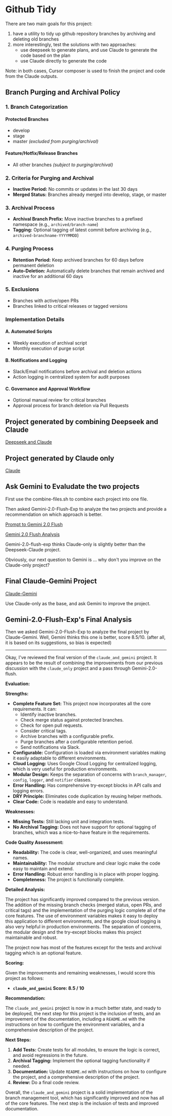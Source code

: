 # Github Tidy

There are two main goals for this project:

1. have a utility to tidy up github repository branches by archiving and deleting old branches
2. more interestingly, test the solutions with two approaches:
    - use deepseek to generate plans, and use Claude to generate the code based on the plan
    - use Claude directly to generate the code

Note: in both cases, Cursor composer is used to finish the project and code from the Claude outputs.

## Branch Purging and Archival Policy

### 1. Branch Categorization

#### Protected Branches

- develop
- stage
- master
*(excluded from purging/archival)*

#### Feature/Hotfix/Release Branches

- All other branches *(subject to purging/archival)*

### 2. Criteria for Purging and Archival

- **Inactive Period:** No commits or updates in the last 30 days
- **Merged Status:** Branches already merged into develop, stage, or master

### 3. Archival Process

- **Archival Branch Prefix:** Move inactive branches to a prefixed namespace (e.g., `archived/branch-name`)
- **Tagging:** Optional tagging of latest commit before archiving (e.g., `archived-branchname-YYYYMMDD`)

### 4. Purging Process

- **Retention Period:** Keep archived branches for 60 days before permanent deletion
- **Auto-Deletion:** Automatically delete branches that remain archived and inactive for an additional 60 days

### 5. Exclusions

- Branches with active/open PRs
- Branches linked to critical releases or tagged versions

### Implementation Details

#### A. Automated Scripts

- Weekly execution of archival script
- Monthly execution of purge script

#### B. Notifications and Logging

- Slack/Email notifications before archival and deletion actions
- Action logging in centralized system for audit purposes

#### C. Governance and Approval Workflow

- Optional manual review for critical branches
- Approval process for branch deletion via Pull Requests

## Project generated by combining Deepseek and Claude

[Deepseek and Claude](./deepseek_and_claude)

## Project generated by Claude only

[Claude](./claude_only)

## Ask Gemini to Evaludate the two projects

First use the combine-files.sh to combine each project into one file.

Then asked Gemini-2.0-Flush-Exp to analyze the two projects and provide a recommendation on which approach is better.

[Prompt to Gemini 2.0 Flush](./per_gemini/prompt.txt)


[Gemini 2.0 Flush Analysis](./per_gemini/response.md)

Gemini-2.0-flush-exp thinks Claude-only is slightly better than the Deepseek-Claude project.

Obviously, our next question to Gemini is ... why don't you improve on the Claude-only project?

## Final Claude-Gemini Project

[Claude-Gemini](./claude_and_gemini)

Use Claude-only as the base, and ask Gemini to improve the project.

## Gemini-2.0-Flush-Exp's Final Analysis

Then we asked Gemini-2.0-Flush-Exp to analyze the final project by Claude-Gemini. Well, Gemini thinks this one is better, score 8.5/10. (after all, it is based on its suggestions, so bias is expected)

---

Okay, I've reviewed the final version of the `claude_and_gemini` project. It appears to be the result of combining the improvements from our previous discussion with the `claude_only` project and a pass through Gemini-2.0-flush.

**Evaluation:**

**Strengths:**

*   **Complete Feature Set:** This project now incorporates all the core requirements. It can:
    *   Identify inactive branches.
    *   Check merge status against protected branches.
    *   Check for open pull requests.
    *   Consider critical tags.
    *   Archive branches with a configurable prefix.
    *   Purge branches after a configurable retention period.
    *   Send notifications via Slack.
*   **Configurable:** Configuration is loaded via environment variables making it easily adaptable to different environments.
*   **Cloud Logging:** Uses Google Cloud Logging for centralized logging, which is very useful for production environments.
*   **Modular Design:** Keeps the separation of concerns with `branch_manager`, `config`, `logger`, and `notifier` classes.
*   **Error Handling:** Has comprehensive try-except blocks in API calls and logging errors.
*   **DRY Principle:** Eliminates code duplication by reusing helper methods.
*   **Clear Code:** Code is readable and easy to understand.

**Weaknesses:**

*   **Missing Tests:** Still lacking unit and integration tests.
*   **No Archival Tagging:** Does not have support for optional tagging of branches, which was a nice-to-have feature in the requirements.

**Code Quality Assessment:**

*   **Readability:** The code is clear, well-organized, and uses meaningful names.
*   **Maintainability:** The modular structure and clear logic make the code easy to maintain and extend.
*   **Error Handling:** Robust error handling is in place with proper logging.
*   **Completeness:** The project is functionally complete.

**Detailed Analysis:**

The project has significantly improved compared to the previous version. The addition of the missing branch checks (merged status, open PRs, and critical tags) and the implementation of the purging logic complete all of the core features. The use of environment variables makes it easy to deploy this application to different environments, and the google cloud logging is also very helpful in production environments. The separation of concerns, the modular design and the try-except blocks makes this project maintainable and robust.

The project now has most of the features except for the tests and archival tagging which is an optional feature.

**Scoring:**

Given the improvements and remaining weaknesses, I would score this project as follows:

*   **`claude_and_gemini` Score: 8.5 / 10**

**Recommendation:**

The `claude_and_gemini` project is now in a much better state, and ready to be deployed, the next step for this project is the inclusion of tests, and an improvement of the documentation, including a `README.md` with the instructions on how to configure the environment variables, and a comprehensive description of the project.

**Next Steps:**

1.  **Add Tests:** Create tests for all modules, to ensure the logic is correct, and avoid regressions in the future.
2.  **Archival Tagging:** Implement the optional tagging functionality if needed.
3.  **Documentation:** Update `README.md` with instructions on how to configure the project, and a comprehensive description of the project.
4.  **Review:** Do a final code review.

Overall, the `claude_and_gemini` project is a solid implementation of the branch management tool, which has significantly improved and now has all of the core features. The next step is the inclusion of tests and improved documentation.

